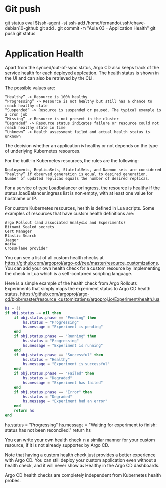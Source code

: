 
# ################################################################################################################################################################
# ################################################################################################################################################################
# ################################################################################################################################################################
# Git push
git status
eval $(ssh-agent -s)
ssh-add /home/fernando/.ssh/chave-debian10-github
git add .
git commit -m "Aula 03 - Application Health"
git push
git status


# ################################################################################################################################################################
# ################################################################################################################################################################
# ################################################################################################################################################################
# Application Health

Apart from the synced/out-of-sync status, Argo CD also keeps track of the service health for each deployed application. The health status is shown in the UI and can also be retrieved by the CLI.

The possible values are:

    “Healthy” -> Resource is 100% healthy
    “Progressing” -> Resource is not healthy but still has a chance to reach healthy state
    “Suspended” -> Resource is suspended or paused. The typical example is a cron job
    “Missing” -> Resource is not present in the cluster
    “Degraded” -> Resource status indicates failure or resource could not reach healthy state in time
    “Unknown” -> Health assessment failed and actual health status is unknown


The decision whether an application is healthy or not depends on the type of underlying Kubernetes resources.

For the built-in Kubernetes resources, the rules are the following:

    Deployments, ReplicaSets, StatefulSets, and Daemon sets are considered “healthy” if observed generation is equal to desired generation.
    Number of updated replicas equals the number of desired replicas.


For a service of type Loadbalancer or Ingress, the resource is healthy if the status.loadBalancer.ingress list is non-empty, with at least one value for hostname or IP.

For custom Kubernetes resources, health is defined in Lua scripts. Some examples of resources that have custom health definitions are:

    Argo Rollout (and associated Analysis and Experiments)
    Bitnami Sealed secrets
    Cert Manager
    Elastic Search
    Jaeger
    Kafka
    CrossPlane provider


You can see a list of all custom health checks at https://github.com/argoproj/argo-cd/tree/master/resource_customizations. You can add your own health check for a custom resource by implementing the check in Lua which is a self-contained scripting language.

Here is a simple example of the health check from Argo Rollouts Experiments that simply maps the experiment status to Argo CD health status.
<https://github.com/argoproj/argo-cd/blob/master/resource_customizations/argoproj.io/Experiment/health.lua>

~~~~lua
hs = {}
if obj.status ~= nil then
    if obj.status.phase == "Pending" then
        hs.status = "Progressing"
        hs.message = "Experiment is pending"
    end
    if obj.status.phase == "Running" then
        hs.status = "Progressing"
        hs.message = "Experiment is running"
    end
    if obj.status.phase == "Successful" then
        hs.status = "Healthy"
        hs.message = "Experiment is successful"
    end
    if obj.status.phase == "Failed" then
        hs.status = "Degraded"
        hs.message = "Experiment has failed"
    end
    if obj.status.phase == "Error" then
        hs.status = "Degraded"
        hs.message = "Experiment had an error"
    end
    return hs
end
~~~~

hs.status = "Progressing"
hs.message = "Waiting for experiment to finish: status has not been reconciled."
return hs

You can write your own health check in a similar manner for your custom resource, if it is not already supported by Argo CD.

Note that having a custom health check just provides a better experience with Argo CD. You can still deploy your custom application even without a health check, and it will never show as Healthy in the Argo CD dashboards.

Argo CD health checks are completely independent from Kubernetes health probes.